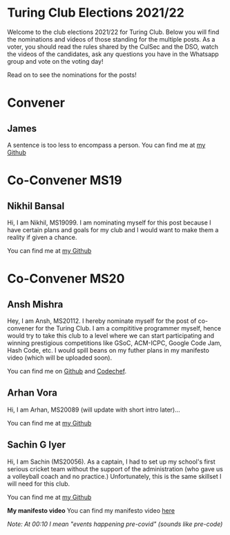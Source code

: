 # Turing Club Elections 2021/22

Welcome to the club elections 2021/22 for Turing Club. Below you will find the nominations and videos of those standing for the multiple posts. As a voter, you should read the rules shared by the CulSec and the DSO, watch the videos of the candidates, ask any questions you have in the Whatsapp group and vote on the voting day!

Read on to see the nominations for the posts!

# Convener
## James
A sentence is too less to encompass a person. You can find me at [my Github](https://github.com/James471)

# Co-Convener MS19
##  Nikhil Bansal
Hi, I am Nikhil, MS19099. I am nominating myself for this post because I have certain plans and goals for my club and I would want to make them a reality if given a chance.

You can find me at [my Github](https://github.com/NB0207)


# Co-Convener MS20
##  Ansh Mishra
Hey, I am Ansh, MS20112. I hereby nominate myself for the post of co-convener for the Turing Club. I am a compititive programmer myself, hence would try to take this club to a level where we can start participating and winning prestigious competitions like GSoC, ACM-ICPC, Google Code Jam, Hash Code, etc. I would spill beans on my futher plans in my manifesto video (which will be uploaded soon).

You can find me on [Github](https://github.com/theanshm) and [Codechef](https://www.codechef.com/users/anshmishra471).

## Arhan Vora
Hi, I am Arhan, MS20089 (will update with short intro later)...

You can find me at [my Github](https://github.com/Arhan4101/Fun_Things)

## Sachin G Iyer
Hi, I am Sachin (MS20056). As a captain, I had to set up my school's first serious cricket team without the support of the administration (who gave us a volleyball coach and no practice.) Unfortunately, this is the same skillset I will need for this club.

You can find me at [my Github](https://github.com/sach-iyer)

**My manifesto video**
You can find my manifesto video [here](https://photos.app.goo.gl/bUJxBJQyee2RbueF7)

*Note: At 00:10 I mean "events happening pre-covid" (sounds like pre-code)*
